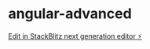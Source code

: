 # angular-advanced

[Edit in StackBlitz next generation editor ⚡️](https://stackblitz.com/~/github.com/ipstoyanov20/angular-advanced)